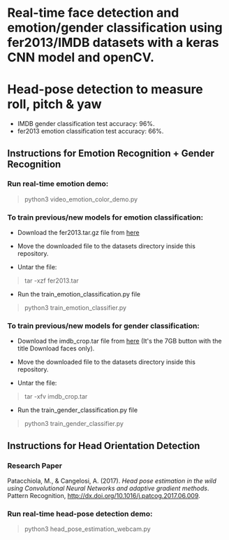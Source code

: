 # Real-time face detection and emotion/gender classification using fer2013/IMDB datasets with a keras CNN model and openCV.
# Head-pose detection to measure roll, pitch & yaw

* IMDB gender classification test accuracy: 96%.
* fer2013 emotion classification test accuracy: 66%.


## Instructions for Emotion Recognition + Gender Recognition

### Run real-time emotion demo:
> python3 video_emotion_color_demo.py


### To train previous/new models for emotion classification:


* Download the fer2013.tar.gz file from [here](https://www.kaggle.com/c/challenges-in-representation-learning-facial-expression-recognition-challenge/data)

* Move the downloaded file to the datasets directory inside this repository.

* Untar the file:
> tar -xzf fer2013.tar

* Run the train_emotion_classification.py file
> python3 train_emotion_classifier.py

### To train previous/new models for gender classification:

* Download the imdb_crop.tar file from [here](https://data.vision.ee.ethz.ch/cvl/rrothe/imdb-wiki/) (It's the 7GB button with the title Download faces only).

* Move the downloaded file to the datasets directory inside this repository.

* Untar the file:
> tar -xfv imdb_crop.tar

* Run the train_gender_classification.py file
> python3 train_gender_classifier.py

## Instructions for Head Orientation Detection

### Research Paper
Patacchiola, M., & Cangelosi, A. (2017). *Head pose estimation in the wild using Convolutional Neural Networks and adaptive gradient methods*. Pattern Recognition, http://dx.doi.org/10.1016/j.patcog.2017.06.009.

### Run real-time head-pose detection demo:
> python3 head_pose_estimation_webcam.py
